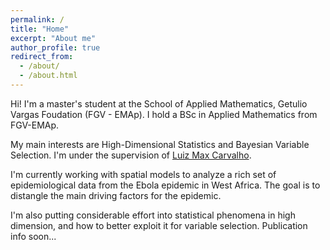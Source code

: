 ```yaml
---
permalink: /
title: "Home"
excerpt: "About me"
author_profile: true
redirect_from: 
  - /about/
  - /about.html
---
```


Hi! I'm a master's student at the School of Applied Mathematics, Getulio Vargas Foudation (FGV - EMAp). I hold a BSc in Applied Mathematics from FGV-EMAp.


My main interests are High-Dimensional Statistics and Bayesian Variable Selection. I'm under the supervision of [Luiz Max Carvalho](https://github.com/maxbiostat). 


I'm currently working with spatial models to analyze a rich set of epidemiological data from the Ebola epidemic in West Africa. The goal is to distangle the main driving factors for the epidemic.

I'm also putting considerable effort into statistical phenomena in high dimension, and how to better exploit it for variable selection. Publication info soon...
